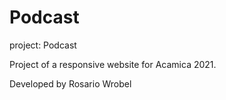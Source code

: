 # Podcast
project: Podcast

Project of a responsive website for Acamica 2021.

Developed by Rosario Wrobel
